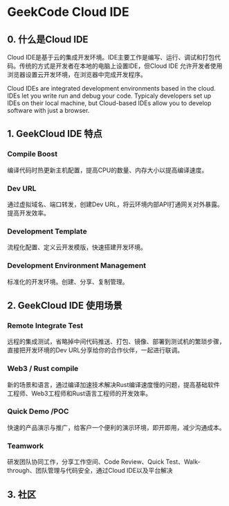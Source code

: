 # GeekCode Cloud IDE

## 0. 什么是Cloud IDE
Cloud IDE是基于云的集成开发环境。IDE主要工作是编写、运行、调试和打包代码。传统的方式是开发者在本地的电脑上设置IDE，但Cloud IDE 允许开发者使用浏览器设置云开发环境，在浏览器中完成开发程序。

Cloud IDEs are integrated development environments based in the cloud. IDEs let you write run and debug your code. Typicaly developers set up IDEs on their local machine, but Cloud-based IDEs allow you to develop software with just a browser.

## 1. GeekCloud IDE 特点

### Compile Boost

编译代码时热更新主机配置，提高CPU的数量、内存大小以提高编译速度。

### Dev URL

通过虚拟域名、端口转发，创建Dev URL，将云环境内部API打通网关对外暴露。提高开发效率。

### Development Template

流程化配置、定义云开发模版，快速搭建开发环境。

### Development Environment Management

标准化的开发环境。创建、分享、复制管理。

## 2. GeekCloud IDE 使用场景

### Remote Integrate Test

远程的集成测试，省略掉中间代码推送、打包、镜像、部署到测试机的繁琐步骤，直接把开发环境的Dev URL分享给你的合作伙伴，一起进行联调。

### Web3 / Rust compile

新的场景和语言，通过编译加速技术解决Rust编译速度慢的问题，提高基础软件工程师、Web3工程师和Rust语言工程师的开发效率。

### Quick Demo /POC

快速的产品演示与推广，给客户一个便利的演示环境，即开即用，减少沟通成本。

### Teamwork

研发团队协同工作，分享工作空间、Code Review、Quick Test、Walk-through、团队管理与代码安全，通过Cloud IDE以及平台解决

## 3. 社区
